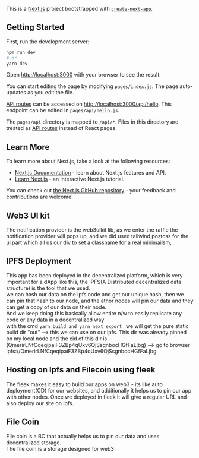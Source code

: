 This is a [Next.js](https://nextjs.org/) project bootstrapped with [`create-next-app`](https://github.com/vercel/next.js/tree/canary/packages/create-next-app).

## Getting Started

First, run the development server:

```bash
npm run dev
# or
yarn dev
```

Open [http://localhost:3000](http://localhost:3000) with your browser to see the result.

You can start editing the page by modifying `pages/index.js`. The page auto-updates as you edit the file.

[API routes](https://nextjs.org/docs/api-routes/introduction) can be accessed on [http://localhost:3000/api/hello](http://localhost:3000/api/hello). This endpoint can be edited in `pages/api/hello.js`.

The `pages/api` directory is mapped to `/api/*`. Files in this directory are treated as [API routes](https://nextjs.org/docs/api-routes/introduction) instead of React pages.

## Learn More

To learn more about Next.js, take a look at the following resources:

-   [Next.js Documentation](https://nextjs.org/docs) - learn about Next.js features and API.
-   [Learn Next.js](https://nextjs.org/learn) - an interactive Next.js tutorial.

You can check out [the Next.js GitHub repository](https://github.com/vercel/next.js/) - your feedback and contributions are welcome!

## Web3 UI kit

The notification provider is the web3uikit lib, as we enter the raffle the notification provider will pops up, and we did used tailwind postcss for the ui part which all us our div to set a classname for a real minimailsm,

## IPFS Deployment

This app has been deployed in the decentralized platform, which is very important for a dApp like this, the IPFS(A Distributed decentralized data structure) is the tool that we used.\
we can hash our data on the ipfs node and get our unique hash, then we can pin that hash to our node, and the athor nodes will pin our data and they can get a copy of our data on their node.\
And we keep doing this basically allow entire n/w to easily replicate any code or any data in a decentralized way\
with the cmd `yarn build and yarn next export ` we will get the pure static build dir "out" --> this we can use on our ipfs.
This dir was already pinned on my local node and the cid of this dir is (QmerirLNfCqeqipaiF3ZBp4qUxv6QjSsgnbocHGfFaLjbg) --> go to browser ipfs://QmerirLNfCqeqipaiF3ZBp4qUxv6QjSsgnbocHGfFaLjbg

## Hosting on Ipfs and Filecoin using fleek

The fleek makes it easy to build our apps on web3 - its like auto deployment(CD) for our websites, and additionally it helps us to pin our app with other nodes.
Once we deployed in fleek it will give a regular URL and also deploy our site on ipfs.

## File Coin

File coin is a BC that actually helps us to pin our data and uses decentralized storage.\
The file coin is a storage designed for web3
